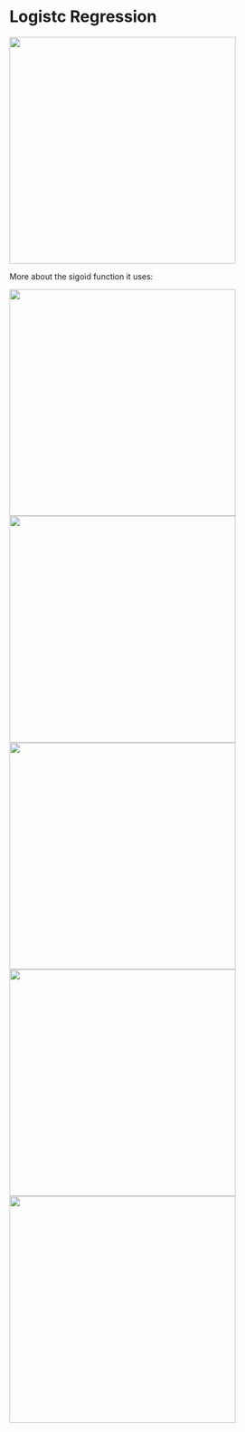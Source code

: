 # Logistc Regression
<img src="https://github.com/kunalpaliwal13/60-Hours-of-ML/assets/143526414/bca6e59e-d142-4367-8d12-5defacf347d1" height = 400px>


More about the sigoid function it uses:

<img src="https://github.com/kunalpaliwal13/60-Hours-of-ML/assets/143526414/6ea632ad-ded3-4e54-8c4f-538213a3ea0a" height = 400px>

<img src="https://github.com/kunalpaliwal13/60-Hours-of-ML/assets/143526414/f1ed1131-bcdf-4e1e-8d08-4a1bb9f8f554" height = 400px>

<img src="https://github.com/kunalpaliwal13/60-Hours-of-ML/assets/143526414/e866e021-3205-49a8-893d-827866778dea" height = 400px>

<img src="https://github.com/kunalpaliwal13/60-Hours-of-ML/assets/143526414/00b97fdb-4616-44fe-8bd5-d321deb26a93" height = 400px>

<img src="https://github.com/kunalpaliwal13/60-Hours-of-ML/assets/143526414/cdcac5c7-2ce9-4c48-99d8-1633ecbce9e4" height = 400px>


